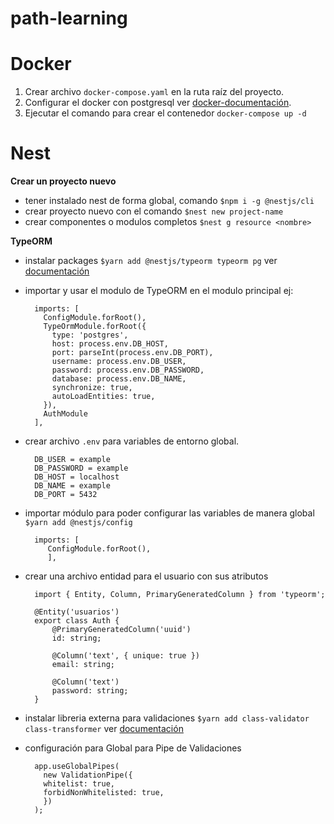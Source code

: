# path-learning

# Docker
  1. Crear archivo `docker-compose.yaml` en la ruta raíz del proyecto. 
  2. Configurar el docker con postgresql ver [docker-documentación](https://hub.docker.com/_/postgres).
  3. Ejecutar el comando para crear el contenedor `docker-compose up -d`

# Nest
   **Crear un proyecto nuevo**
   * tener instalado nest de forma global, comando `$npm i -g @nestjs/cli`
   * crear proyecto nuevo con el comando `$nest new project-name`
   * crear componentes o modulos completos `$nest g resource <nombre>`
   
   **TypeORM**
   * instalar packages `$yarn add @nestjs/typeorm typeorm pg` ver [documentación](https://docs.nestjs.com/techniques/database#typeorm-integration)
   * importar y usar el modulo de TypeORM en el modulo principal ej:
      ```
        imports: [
          ConfigModule.forRoot(),
          TypeOrmModule.forRoot({
            type: 'postgres',
            host: process.env.DB_HOST,
            port: parseInt(process.env.DB_PORT),
            username: process.env.DB_USER,
            password: process.env.DB_PASSWORD,
            database: process.env.DB_NAME,
            synchronize: true,
            autoLoadEntities: true,
          }),
          AuthModule
        ],
      ```



   * crear archivo `.env` para variables de entorno global.
      ```
        DB_USER = example
        DB_PASSWORD = example
        DB_HOST = localhost
        DB_NAME = example
        DB_PORT = 5432
      ```
   * importar módulo para poder configurar las variables de manera global `$yarn add @nestjs/config`
      ```
        imports: [
           ConfigModule.forRoot(),
           ],
      ```
      
   * crear una archivo entidad para el usuario con sus atributos 
      ```
        import { Entity, Column, PrimaryGeneratedColumn } from 'typeorm';

        @Entity('usuarios')
        export class Auth {
            @PrimaryGeneratedColumn('uuid')
            id: string;

            @Column('text', { unique: true })
            email: string;

            @Column('text')
            password: string;
        }
      ```
   * instalar libreria externa para validaciones `$yarn add class-validator class-transformer` ver [documentación](https://docs.nestjs.com/techniques/validation)
   * configuración para Global para Pipe de Validaciones
      ```
        app.useGlobalPipes( 
          new ValidationPipe({
          whitelist: true,
          forbidNonWhitelisted: true,
          })
        );
      ```

    
    

   
   
 
   
 
